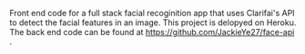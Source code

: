Front end code for a full stack facial recoginition app that uses Clarifai's API to detect the facial features in an image. This project is delopyed on Heroku. The back end code can be found at https://github.com/JackieYe27/face-api . 
